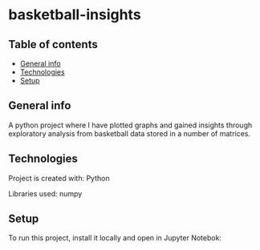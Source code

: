 # basketball-insights


## Table of contents
* [General info](#general-info)
* [Technologies](#technologies)
* [Setup](#setup)

## General info
A python project where I have plotted graphs and gained insights through exploratory analysis from basketball data stored in a number of matrices.
	
## Technologies
Project is created with: Python

Libraries used: numpy
	
## Setup
To run this project, install it locally and open in Jupyter Notebok:
